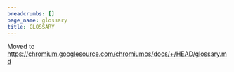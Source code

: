 ```yaml
---
breadcrumbs: []
page_name: glossary
title: GLOSSARY
---
```


Moved to
<https://chromium.googlesource.com/chromiumos/docs/+/HEAD/glossary.md>